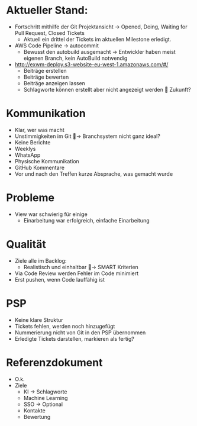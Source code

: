 # Aktueller Stand:
- Fortschritt mithilfe der Git Projektansicht → Opened, Doing, Waiting for Pull Request, Closed Tickets
    - Aktuell ein drittel der Tickets im aktuellen Milestone erledigt.
- AWS Code Pipeline → autocommit 
    - Bewusst den autobuild ausgemacht → Entwickler haben meist eigenen Branch, kein AutoBuild notwendig
- http://exwm-deploy.s3-website-eu-west-1.amazonaws.com/#/
    - Beiträge erstellen
    - Beiträge bewerten
    - Beiträge anzeigen lassen
    - Schlagworte können erstellt aber nicht angezeigt werden  Zukunft? 
# Kommunikation
- Klar, wer was macht
- Unstimmigkeiten im Git → Branchsystem nicht ganz ideal? 
- Keine Berichte
- Weeklys
- WhatsApp
- Physische Kommunikation
- GitHub Kommentare
- Vor und nach den Treffen kurze Absprache, was gemacht wurde
# Probleme
- View war schwierig für einige
    - Einarbeitung war erfolgreich, einfache Einarbeitung
# Qualität
- Ziele alle im Backlog:
    - Realistisch und einhaltbar → SMART Kriterien 
- Via Code Review werden Fehler im Code minimiert
- Erst pushen, wenn Code lauffähig ist
# PSP
- Keine klare Struktur
- Tickets fehlen, werden noch hinzugefügt
- Nummerierung nicht von Git in den PSP übernommen
- Erledigte Tickets darstellen, markieren als fertig? 
# Referenzdokument
- O.k.
- Ziele
    - KI → Schlagworte
    - Machine Learning
    - SSO → Optional
    - Kontakte
    - Bewertung